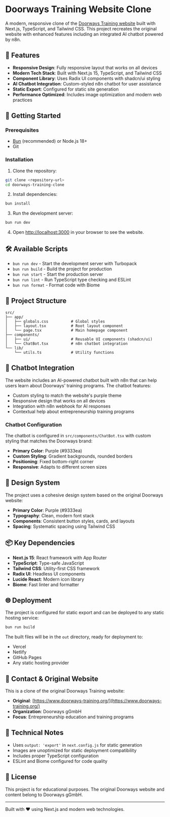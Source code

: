 # Doorways Training Website Clone

A modern, responsive clone of the [Doorways Training website](https://www.doorways-training.org/) built with Next.js, TypeScript, and Tailwind CSS. This project recreates the original website with enhanced features including an integrated AI chatbot powered by n8n.

## 🌟 Features

- **Responsive Design**: Fully responsive layout that works on all devices
- **Modern Tech Stack**: Built with Next.js 15, TypeScript, and Tailwind CSS
- **Component Library**: Uses Radix UI components with shadcn/ui styling
- **AI Chatbot Integration**: Custom-styled n8n chatbot for user assistance
- **Static Export**: Configured for static site generation
- **Performance Optimized**: Includes image optimization and modern web practices

## 🚀 Getting Started

### Prerequisites

- [Bun](https://bun.sh/) (recommended) or Node.js 18+
- Git

### Installation

1. Clone the repository:
```bash
git clone <repository-url>
cd doorways-training-clone
```

2. Install dependencies:
```bash
bun install
```

3. Run the development server:
```bash
bun run dev
```

4. Open [http://localhost:3000](http://localhost:3000) in your browser to see the website.

## 🛠️ Available Scripts

- `bun run dev` - Start the development server with Turbopack
- `bun run build` - Build the project for production
- `bun run start` - Start the production server
- `bun run lint` - Run TypeScript type checking and ESLint
- `bun run format` - Format code with Biome

## 📁 Project Structure

```
src/
├── app/
│   ├── globals.css          # Global styles
│   ├── layout.tsx           # Root layout component
│   └── page.tsx             # Main homepage component
├── components/
│   ├── ui/                  # Reusable UI components (shadcn/ui)
│   └── ChatBot.tsx          # n8n chatbot integration
└── lib/
    └── utils.ts             # Utility functions
```

## 🤖 Chatbot Integration

The website includes an AI-powered chatbot built with n8n that can help users learn about Doorways' training programs. The chatbot features:

- Custom styling to match the website's purple theme
- Responsive design that works on all devices
- Integration with n8n webhook for AI responses
- Contextual help about entrepreneurship training programs

### Chatbot Configuration

The chatbot is configured in `src/components/ChatBot.tsx` with custom styling that matches the Doorways brand:

- **Primary Color**: Purple (#9333ea)
- **Custom Styling**: Gradient backgrounds, rounded borders
- **Positioning**: Fixed bottom-right corner
- **Responsive**: Adapts to different screen sizes

## 🎨 Design System

The project uses a cohesive design system based on the original Doorways website:

- **Primary Color**: Purple (#9333ea)
- **Typography**: Clean, modern font stack
- **Components**: Consistent button styles, cards, and layouts
- **Spacing**: Systematic spacing using Tailwind CSS

## 📦 Key Dependencies

- **Next.js 15**: React framework with App Router
- **TypeScript**: Type-safe JavaScript
- **Tailwind CSS**: Utility-first CSS framework
- **Radix UI**: Headless UI components
- **Lucide React**: Modern icon library
- **Biome**: Fast linter and formatter

## 🌐 Deployment

The project is configured for static export and can be deployed to any static hosting service:

```bash
bun run build
```

The built files will be in the `out` directory, ready for deployment to:
- Vercel
- Netlify
- GitHub Pages
- Any static hosting provider

## 📧 Contact & Original Website

This is a clone of the original Doorways Training website:
- **Original**: [https://www.doorways-training.org/](https://www.doorways-training.org/)
- **Organization**: Doorways gGmbH
- **Focus**: Entrepreneurship education and training programs

## 🔧 Technical Notes

- Uses `output: 'export'` in `next.config.js` for static generation
- Images are unoptimized for static deployment compatibility
- Includes proper TypeScript configuration
- ESLint and Biome configured for code quality

## 📄 License

This project is for educational purposes. The original Doorways website and content belong to Doorways gGmbH.

---

Built with ❤️ using Next.js and modern web technologies.
